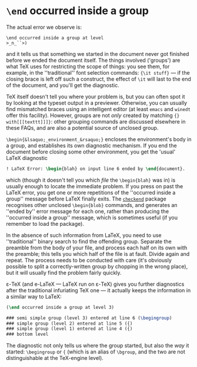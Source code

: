 # `\end` occurred inside a group

The actual error we observe is:

<code class="verb">&#x5c;end occurred inside a group at level &gt;</code>`_n_``>)`

and it tells us that something we started in the document never got
finished before we ended the document itself.  The things involved
('groups') are what TeX uses for restricting the scope of things:
you see them, for example, in the ''traditional'' font selection
commands: <code class="verb">{&#x5c;it stuff&#x7d;</code>&nbsp;&mdash; if the closing brace is left off such a
construct, the effect of `\it` will last to the end of the document,
and you'll get the diagnostic.

TeX itself doesn't tell you where your problem is, but you can
often spot it by looking at the typeset output in a previewer.
Otherwise, you can usually find mismatched braces using an intelligent
editor (at least `emacs` and `winedt` offer this facility).
However, groups are not _only_ created by matching
`{} with[[[texttt]]]}`:
other grouping commands are discussed elsewhere in these FAQs,
and are also a potential source of unclosed group.

`\begin{&lsaquo;_environment_&rsaquo;}` encloses the environment's body
in a group, and establishes its own diagnostic mechanism.  If you end
the document before closing some other environment, you get the
'usual' LaTeX diagnostic
```latex
! LaTeX Error: \begin{blah} on input line 6 ended by \end{document}.
```
which (though it doesn't tell you which _file_ the
`\begin{blah}` was in) is usually enough to locate the
immediate problem.  If you press on past the LaTeX error, you get
one or more repetitions of the ''occurred inside a group'' message
before LaTeX finally exits.  The [`checkend`](http://ctan.org/pkg/checkend) package
recognises other unclosed `\begin{blob}` commands, and
generates an ''ended by'' error message for each one, rather than
producing the ''occurred inside a group'' message, which is sometimes
useful (if you remember to load the package).

In the absence of such information from LaTeX, you need to use
''traditional'' binary search to find the offending group.  Separate
the preamble from the body of your file, and process each half on its
own with the preamble; this tells you which half of the file is at
fault.  Divide again and repeat.  The process needs to be conducted
with care (it's obviously possible to split a correctly-written group
by chopping in the wrong place), but it will usually find the problem
fairly quickly.

&epsilon;-TeX (and e-LaTeX&nbsp;&mdash; LaTeX run on &epsilon;-TeX) gives you
further diagnostics after the traditional infuriating TeX one&nbsp;&mdash; it
actually keeps the information in a similar way to LaTeX:
```latex
(\end occurred inside a group at level 3)

### semi simple group (level 3) entered at line 6 (\begingroup)
### simple group (level 2) entered at line 5 ({)
### simple group (level 1) entered at line 4 ({)
### bottom level
```
The diagnostic not only tells us where the group started, but also the
_way_ it started: `\begingroup` or `{` (which is an alias of
`\bgroup`, and the two are not  distinguishable at the TeX-engine
level).

